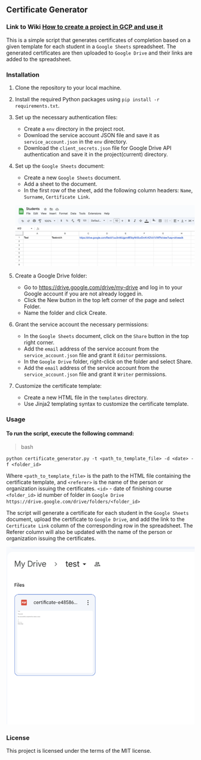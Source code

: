 ## Certificate Generator

### Link to Wiki [How to create a project in GCP and use it](https://github.com/baylakmongush/certificate_generation/wiki)


This is a simple script that generates certificates of completion based on a given template for each student in a `Google Sheets` spreadsheet. The generated certificates are then uploaded to `Google Drive` and their links are added to the spreadsheet.

### Installation
1. Clone the repository to your local machine.
2. Install the required Python packages using `pip install -r requirements.txt`.
3. Set up the necessary authentication files:
   * Create a `env` directory in the project root.
   * Download the service account JSON file and save it as `service_account.json` in the `env` directory.
   * Download the `client_secrets.json` file for Google Drive API authentication and save it in the project(current) directory.
4. Set up the `Google Sheets` document:
   * Create a new `Google Sheets` document.
   * Add a sheet to the document.
   * In the first row of the sheet, add the following column headers: `Name`, `Surname`, `Certificate Link`.

   [![name](screens/sheets.png)]()
5. Create a Google Drive folder:
   * Go to https://drive.google.com/drive/my-drive and log in to your Google account if you are not already logged in.
   * Click the New button in the top left corner of the page and select Folder.
   * Name the folder and click Create.
6. Grant the service account the necessary permissions:
   * In the `Google Sheets` document, click on the `Share` button in the top right corner.
   * Add the `email` address of the service account from the `service_account.json` file and grant it `Editor` permissions.
   * In the `Google Drive` folder, right-click on the folder and select Share.
   * Add the `email` address of the service account from the `service_account.json` file and grant it `Writer` permissions.
7. Customize the certificate template:
   * Create a new HTML file in the `templates` directory.
   * Use Jinja2 templating syntax to customize the certificate template.
### Usage
#### To run the script, execute the following command:
>bash
```
python certificate_generator.py -t <path_to_template_file> -d <date> -f <folder_id>
```
Where `<path_to_template_file>` is the path to the HTML file containing the certificate template, and `<referer>` is the name of the person or organization issuing the certificates.
`<id>` - date of finishing course
`<folder_id>` id number of folder in `Google Drive` ``https://drive.google.com/drive/folders/<folder_id>``

The script will generate a certificate for each student in the `Google Sheets` document, upload the certificate to `Google Drive`, and add the link to the `Certificate Link` column of the corresponding row in the spreadsheet. The Referer column will also be updated with the name of the person or organization issuing the certificates.

[![name](screens/drive.png)]()

### License
This project is licensed under the terms of the MIT license.
